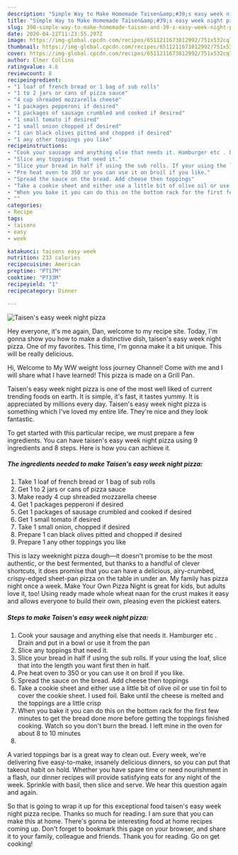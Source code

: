 ```yaml
---
description: "Simple Way to Make Homemade Taisen&amp;#39;s easy week night pizza"
title: "Simple Way to Make Homemade Taisen&amp;#39;s easy week night pizza"
slug: 398-simple-way-to-make-homemade-taisen-and-39-s-easy-week-night-pizza
date: 2020-04-22T11:23:55.297Z
image: https://img-global.cpcdn.com/recipes/6511211673812992/751x532cq70/taisens-easy-week-night-pizza-recipe-main-photo.jpg
thumbnail: https://img-global.cpcdn.com/recipes/6511211673812992/751x532cq70/taisens-easy-week-night-pizza-recipe-main-photo.jpg
cover: https://img-global.cpcdn.com/recipes/6511211673812992/751x532cq70/taisens-easy-week-night-pizza-recipe-main-photo.jpg
author: Elmer Collins
ratingvalue: 4.6
reviewcount: 8
recipeingredient:
- "1 loaf of french bread or 1 bag of sub rolls"
- "1 to 2 jars or cans of pizza sauce"
- "4 cup shreaded mozzarella cheese"
- "1 packages pepperoni if desired"
- "1 packages of sausage crumbled and cooked if desired"
- "1 small tomato if desired"
- "1 small onion chopped if desired"
- "1 can black olives pitted and chopped if desired"
- "1 any other toppings you like"
recipeinstructions:
- "Cook your sausage and anything else that needs it. Hamburger etc . Drain and put in a bowl or use it from the pan"
- "Slice any toppings that need it."
- "Slice your bread in half if using the sub rolls. If your using the loaf,  slice that into the length you want first then in half."
- "Pre heat oven to 350 or you can use it on broil if you like."
- "Spread the sauce on the bread. Add cheese then toppings"
- "Take a cookie sheet and either use a little bit of olive oil or use tin foil to cover the cookie sheet. I used foil. Bake until the cheese is melted and the toppings are a little crisp"
- "When you bake it you can do this on the bottom rack for the first few minutes to get the bread done more before getting the toppings finished cooking.  Watch so you don&#39;t burn the bread. I left mine in the oven for about 8 to 10 minutes"
- ""
categories:
- Recipe
tags:
- taisens
- easy
- week

katakunci: taisens easy week 
nutrition: 233 calories
recipecuisine: American
preptime: "PT17M"
cooktime: "PT33M"
recipeyield: "1"
recipecategory: Dinner

---
```



![Taisen&#39;s easy week night pizza](https://img-global.cpcdn.com/recipes/6511211673812992/751x532cq70/taisens-easy-week-night-pizza-recipe-main-photo.jpg)

Hey everyone, it's me again, Dan, welcome to my recipe site. Today, I'm gonna show you how to make a distinctive dish, taisen&#39;s easy week night pizza. One of my favorites. This time, I'm gonna make it a bit unique. This will be really delicious.

Hi, Welcome to My WW weight loss journey Channel! Come with me and I will share what I have learned! This pizza is made on a Grill Pan.

Taisen&#39;s easy week night pizza is one of the most well liked of current trending foods on earth. It is simple, it's fast, it tastes yummy. It is appreciated by millions every day. Taisen&#39;s easy week night pizza is something which I've loved my entire life. They're nice and they look fantastic.


To get started with this particular recipe, we must prepare a few ingredients. You can have taisen&#39;s easy week night pizza using 9 ingredients and 8 steps. Here is how you can achieve it.

<!--inarticleads1-->

##### The ingredients needed to make Taisen&#39;s easy week night pizza:

1. Take 1 loaf of french bread or 1 bag of sub rolls
1. Get 1 to 2 jars or cans of pizza sauce
1. Make ready 4 cup shreaded mozzarella cheese
1. Get 1 packages pepperoni if desired
1. Get 1 packages of sausage crumbled and cooked if desired
1. Get 1 small tomato if desired
1. Take 1 small onion, chopped if desired
1. Prepare 1 can black olives pitted and chopped if desired
1. Prepare 1 any other toppings you like


This is lazy weeknight pizza dough—it doesn&#39;t promise to be the most authentic, or the best fermented, but thanks to a handful of clever shortcuts, it does promise that you can have a delicious, airy-crumbed, crispy-edged sheet-pan pizza on the table in under an. My family has pizza night once a week. Make Your Own Pizza Night is great for kids, but adults love it, too! Using ready made whole wheat naan for the crust makes it easy and allows everyone to build their own, pleasing even the pickiest eaters. 

<!--inarticleads2-->

##### Steps to make Taisen&#39;s easy week night pizza:

1. Cook your sausage and anything else that needs it. Hamburger etc . Drain and put in a bowl or use it from the pan
1. Slice any toppings that need it.
1. Slice your bread in half if using the sub rolls. If your using the loaf,  slice that into the length you want first then in half.
1. Pre heat oven to 350 or you can use it on broil if you like.
1. Spread the sauce on the bread. Add cheese then toppings
1. Take a cookie sheet and either use a little bit of olive oil or use tin foil to cover the cookie sheet. I used foil. Bake until the cheese is melted and the toppings are a little crisp
1. When you bake it you can do this on the bottom rack for the first few minutes to get the bread done more before getting the toppings finished cooking.  Watch so you don&#39;t burn the bread. I left mine in the oven for about 8 to 10 minutes
1. 


A varied toppings bar is a great way to clean out. Every week, we&#39;re delivering five easy-to-make, insanely delicious dinners, so you can put that takeout habit on hold. Whether you have spare time or need nourishment in a flash, our dinner recipes will provide satisfying eats for any night of the week. Sprinkle with basil, then slice and serve. We hear this question again and again. 

So that is going to wrap it up for this exceptional food taisen&#39;s easy week night pizza recipe. Thanks so much for reading. I am sure that you can make this at home. There's gonna be interesting food at home recipes coming up. Don't forget to bookmark this page on your browser, and share it to your family, colleague and friends. Thank you for reading. Go on get cooking!
